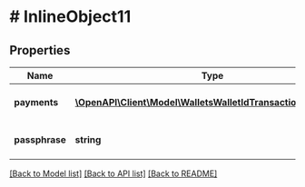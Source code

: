 # # InlineObject11

## Properties

Name | Type | Description | Notes
------------ | ------------- | ------------- | -------------
**payments** | [**\OpenAPI\Client\Model\WalletsWalletIdTransactionsOutputs[]**](WalletsWalletIdTransactionsOutputs.md) | A list of target outputs | 
**passphrase** | **string** | The wallet&#39;s master passphrase. | 

[[Back to Model list]](../../README.md#documentation-for-models) [[Back to API list]](../../README.md#documentation-for-api-endpoints) [[Back to README]](../../README.md)


